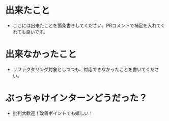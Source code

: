 # 出来たこと
* ここには出来たことを箇条書きしてください。PRコメントで補足を入れてくれても良いです。

# 出来なかったこと
* リファクタリング対象としつつも、対応できなかったことを書いてください。

# ぶっちゃけインターンどうだった？
* 批判大歓迎！改善ポイントでも嬉しい！
